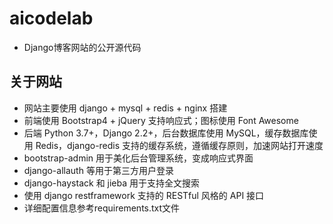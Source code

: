 # aicodelab
* Django博客网站的公开源代码
## 关于网站
* 网站主要使用 django + mysql + redis + nginx 搭建
* 前端使用 Bootstrap4 + jQuery 支持响应式；图标使用 Font Awesome
* 后端 Python 3.7+，Django 2.2+，后台数据库使用 MySQL，缓存数据库使用 Redis，django-redis 支持的缓存系统，遵循缓存原则，加速网站打开速度
* bootstrap-admin 用于美化后台管理系统，变成响应式界面
* django-allauth 等用于第三方用户登录
* django-haystack 和 jieba 用于支持全文搜索
* 使用 django restframework 支持的 RESTful 风格的 API 接口
* 详细配置信息参考requirements.txt文件
